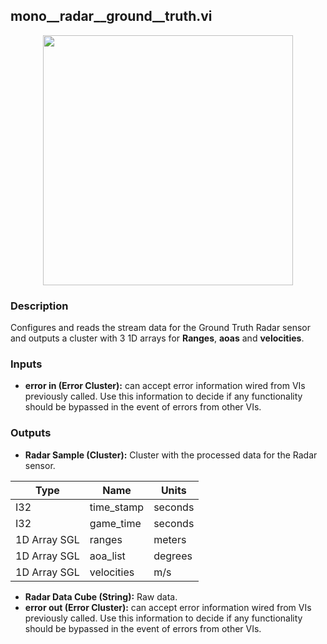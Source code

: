 ## mono__radar__ground__truth.vi
<p align="center">
<img src="https://github.com/monoDriveIO/client/raw/master/WikiPhotos/LV_client/sensors/mono__radar__ground__truthc.png" width="400"  />
</p>

### Description
Configures and reads the stream data for the Ground Truth Radar sensor and outputs a cluster with 3 1D arrays for **Ranges**, **aoas** and **velocities**.

### Inputs
- **error in (Error Cluster):** can accept error information wired from VIs previously called. Use this information to decide if any functionality should be bypassed in the event of errors from other VIs.

### Outputs
- **Radar Sample (Cluster):** Cluster with the processed data for the Radar sensor.

| Type  | Name   | Units   |
| ------------ | ------------ |------------ |
|I32  | time_stamp | seconds |
|I32 | game_time  | seconds |
|1D Array SGL | ranges  | meters |
|1D Array SGL  | aoa_list | degrees |
|1D Array SGL | velocities | m/s |

- **Radar Data Cube (String):** Raw data.
- **error out (Error Cluster):** can accept error information wired from VIs previously called. Use this information to decide if any functionality should be bypassed in the event of errors from other VIs.

